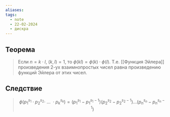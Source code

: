 ```yaml
---
aliases: 
tags:
  - note
  - 22-02-2024
  - дискра
---
```

## Теорема

> Если $n = k\cdot l, \ (k,l) = 1$, то $\phi(kl) = \phi(k)\cdot\phi(l)$.
> Т.е. [[Функция Эйлера]] произведения 2-ух взаимнопростых чисел равна произведению функций Эйлера от этих чисел.

## Следствие 

> $$\phi(p_{1}^{s_{1}}\cdot p_{2}^{s_{2}}\cdot \ \dots \ \cdot p_{k}^{s_{k}}) = (p_{1}^{s_{1}}-p_{1}^{s_{1}-1})(p_{2}^{s_{2}} - p_{2}^{s_{2}-1})\dots(p_{n}^{s_{n}} - p_{n}^{s_{n}-1})$$
